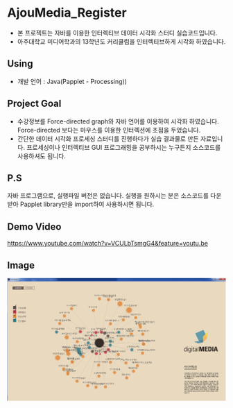 # AjouMedia_Register
- 본 프로젝트는 자바를 이용한 인터렉티브 데이터 시각화 스터디 실습코드입니다.
- 아주대학교 미디어학과의 13학년도 커리큘럼을 인터렉티브하게 시각화 하였습니다.

## Using
- 개발 언어 : Java(Papplet - Processing))

## Project Goal
- 수강정보를 Force-directed graph와 자바 언어를 이용하여 시각화 하였습니다. Force-directed 보다는 마우스를 이용한 인터렉션에 초점을 두었습니다.
- 간단한 데이터 시각화 프로세싱 스터디를 진행하다가 실습 결과물로 만든 자료입니다. 프로세싱이나 인터렉티브 GUI 프로그래밍을 공부하시는 누구든지 소스코드를 사용하셔도 됩니다.

## P.S
자바 프로그램으로, 실행파일 버전은 없습니다. 실행을 원하시는 분은 소스코드를 다운받아 Papplet library만을 import하여 사용하시면 됩니다.

## Demo Video

https://www.youtube.com/watch?v=VCULbTsmgG4&feature=youtu.be

## Image
![homepage](https://github.com/yoonkt200/AjouMedia_Register/blob/master/readme_images/1.PNG)
